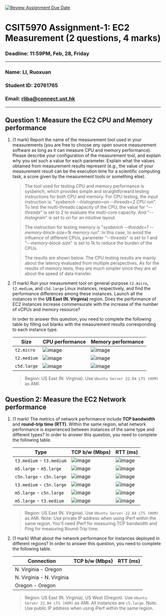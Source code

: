 [![Review Assignment Due Date](https://classroom.github.com/assets/deadline-readme-button-22041afd0340ce965d47ae6ef1cefeee28c7c493a6346c4f15d667ab976d596c.svg)](https://classroom.github.com/a/IAASVEAZ)
# CSIT5970 Assignment-1: EC2 Measurement (2 questions, 4 marks)

### Deadline: 11:59PM, Feb, 28, Friday

---

### Name: LI, Ruoxuan
### Student ID: 20761765
### Email: rliba@connect.ust.hk

---

## Question 1: Measure the EC2 CPU and Memory performance

1. (1 mark) Report the name of the measurement tool used in your measurements (you are free to choose *any* open source measurement software as long as it can measure CPU and memory performance). Please describe your configuration of the measurement tool, and explain why you set such a value for each parameter. Explain what the values obtained from measurement results represent (e.g., the value of your measurement result can be the execution time for a scientific computing task, a score given by the measurement tools or something else).

    > The tool used for testing CPU and memory performance is sysbench, which provides simple and straightforward testing instructions for both CPU and memory. For CPU testing, the input instruction is: "_sysbench --histogram=on --threads=2 CPU run_". To test the multi-threads capacity of the CPU, the value for "_--threads_" is set to 2 to evaluate the multi-core capacity. And "_--histogram_" is set to on for an intuitive layout.
    >
    > The instruction for testing memory is "_sysbench --threads=1 --memory-block-size=1k memory run_". In this case, to avoid the influence of different CPUs, parameter "_--threads_" is set to 1 and "_--memory-block-size_" is set to 1k to reduce the burden of the CPUs.
    >
    > The results are shown below. The CPU testing results are mainly about the latency evaluated from multiple perspectives. As for the results of memory tests, they are much simpler since they are all about the speed of data transfer.

2. (1 mark) Run your measurement tool on general-purpose `t2.micro`, `t2.medium`, and `c5d.large` Linux instances, respectively, and find the performance differences among these instances. Launch all the instances in the **US East (N. Virginia)** region. Does the performance of EC2 instances increase commensurate with the increase of the number of vCPUs and memory resource?

    In order to answer this question, you need to complete the following table by filling out blanks with the measurement results corresponding to each instance type.

    | Size        | CPU performance | Memory performance |
    | ----------- | --------------- | ------------------ |
    | `t2.micro` |  ![image](https://github.com/user-attachments/assets/7634d0ff-cb0c-4ddc-b962-0abf7dcd6da4)  |![image](https://github.com/user-attachments/assets/198515ee-505e-4007-add0-f050c153d797)  |
    | `t2.medium`  |  ![image](https://github.com/user-attachments/assets/107eb278-a3b0-4954-81bb-c5b8d77513ce) |![image](https://github.com/user-attachments/assets/59c35cfd-c6a8-4b36-9a7f-a8547ea4821d)|
    | `c5d.large` |![image](https://github.com/user-attachments/assets/7357fd1f-4fc6-4e72-b11f-e08b6d3b7d80)  |![image](https://github.com/user-attachments/assets/1a348d3d-ede9-459a-b0b0-d598775be99c)|

    > Region: US East (N. Virginia). Use `Ubuntu Server 22.04 LTS (HVM)` as AMI.

## Question 2: Measure the EC2 Network performance

1. (1 mark) The metrics of network performance include **TCP bandwidth** and **round-trip time (RTT)**. Within the same region, what network performance is experienced between instances of the same type and different types? In order to answer this question, you need to complete the following table.

    | Type                      | TCP b/w (Mbps) | RTT (ms) |
    | ------------------------- | -------------- | -------- |
    | `t3.medium` - `t3.medium` |![image](https://github.com/user-attachments/assets/9b9892d0-56f2-4913-a5e8-4a68346315f7)|![image](https://github.com/user-attachments/assets/1ea11f38-e3f3-4aa4-a4ea-c60b7295b076)|
    | `m5.large` - `m5.large`   |![image](https://github.com/user-attachments/assets/1d8ed7c5-ec02-4f1a-9978-28e2e4f38b3b)|![image](https://github.com/user-attachments/assets/e16a076f-53d5-49fd-8dd1-3f44c3979aa4)|
    | `c5n.large` - `c5n.large` |![image](https://github.com/user-attachments/assets/d27d9ee3-89e8-458f-8966-05425f86c949)|![image](https://github.com/user-attachments/assets/7cdd6449-302b-443d-b469-8420afae8780)|
    | `t3.medium` - `c5n.large` |![image](https://github.com/user-attachments/assets/185b5cd4-5f72-4432-bb48-06c165c66cf2)|![image](https://github.com/user-attachments/assets/caac1572-5d40-491e-9005-cc6d9d9612fd)|
    | `m5.large` - `c5n.large`  |![image](https://github.com/user-attachments/assets/5e40b5f3-3372-4df6-8e58-fca1253873c8)|![image](https://github.com/user-attachments/assets/a122c521-66dd-4d22-ad1c-aa03ff57367b)|
    | `m5.large` - `t3.medium`  |![image](https://github.com/user-attachments/assets/276d9415-017a-40f1-81e6-877b0f5aeb7e)|![image](https://github.com/user-attachments/assets/9fef7226-269a-4351-8f1c-bb2110a9da83)|

    > Region: US East (N. Virginia). Use `Ubuntu Server 22.04 LTS (HVM)` as AMI. Note: Use private IP address when using iPerf within the same region. You'll need iPerf for measuring TCP bandwidth and Ping for measuring Round-Trip time.

2. (1 mark) What about the network performance for instances deployed in different regions? In order to answer this question, you need to complete the following table.

    | Connection                | TCP b/w (Mbps) | RTT (ms) |
    | ------------------------- | -------------- | -------- |
    | N. Virginia - Oregon      |                |          |
    | N. Virginia - N. Virginia |                |          |
    | Oregon - Oregon           |                |          |
 
    > Region: US East (N. Virginia), US West (Oregon). Use `Ubuntu Server 22.04 LTS (HVM)` as AMI. All instances are `c5.large`. Note: Use public IP address when using iPerf within the same region.
